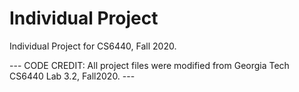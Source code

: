 # Individual Project

Individual Project for CS6440, Fall 2020.

--- CODE CREDIT: All project files were modified from Georgia Tech CS6440 Lab 3.2, Fall2020. ---